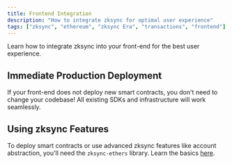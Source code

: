 ```yaml
---
title: Frontend Integration
description: "How to integrate zksync for optimal user experience"
tags: ["zksync", "ethereum", "zksync Era", "transactions", "frontend"]
---
```


Learn how to integrate zksync into your front-end for the best user experience.

## Immediate Production Deployment

If your front-end does not deploy new smart contracts, you don't need to change your codebase! All existing SDKs and
infrastructure will work seamlessly.

## Using zksync Features

To deploy smart contracts or use advanced zksync features like account abstraction, you'll need the `zksync-ethers`
library. Learn the basics [here](/sdk/js/ethers/v6/features).
